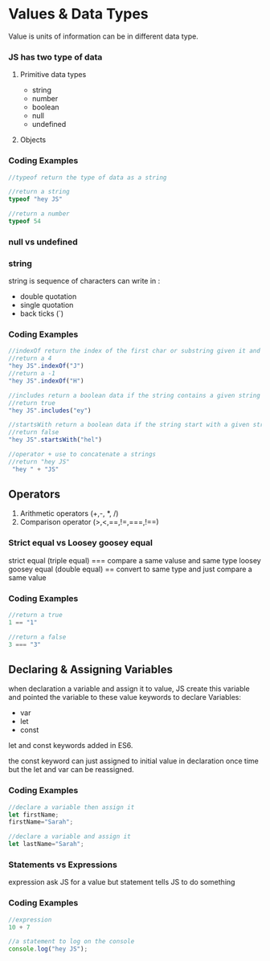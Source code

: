 # Values & Data Types
Value is units of information can be in different data type.

### JS has two type of data
1. Primitive data types
    - string
    - number
    - boolean
    - null
    - undefined
      
2. Objects

 ### Coding Examples

```javascript
//typeof return the type of data as a string

//return a string
typeof "hey JS"

//return a number 
typeof 54
```
 ### null vs undefined
 
 ### string
 string is sequence of characters can write in :
 - double quotation 
 - single quotation 
 - back ticks (`)

 ### Coding Examples

```javascript
//indexOf return the index of the first char or substring given it and f does not find return -1
//return a 4
"hey JS".indexOf("J")
//return a -1
"hey JS".indexOf("H")

//includes return a boolean data if the string contains a given string
//return true
"hey JS".includes("ey")

//startsWith return a boolean data if the string start with a given string
//return false
"hey JS".startsWith("hel")

//operator + use to concatenate a strings
//return "hey JS"
 "hey " + "JS"
```


  ## Operators
  1. Arithmetic operators (+,-, *, /)
  2. Comparison operator (>,<,==,!=,===,!==)
     
 ### Strict equal vs Loosey goosey equal 
 strict equal (triple equal) === compare a same valuse and same type 
 loosey goosey equal (double equal) == convert to same type and just compare a same value 
 
  ### Coding Examples

```javascript
//return a true
1 == "1"

//return a false
3 === "3"
```

## Declaring & Assigning Variables
when declaration a variable and assign it to value, JS create this variable and pointed the variable to these value 
keywords to declare Variables:
 - var
 - let
 - const
   
let and const keywords added in ES6.

the const keyword can just assigned to initial value in declaration once time but the let and var can be reassigned.

 ### Coding Examples

```javascript
//declare a variable then assign it 
let firstName;
firstName="Sarah";

//declare a variable and assign it 
let lastName="Sarah";
```
### Statements vs Expressions
expression ask JS for a value but statement tells JS to do something 
### Coding Examples

```javascript
//expression 
10 + 7

//a statement to log on the console
console.log("hey JS");
```
